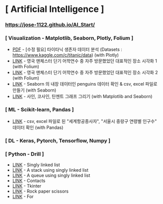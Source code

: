# [ Artificial Intelligence ]

### https://jose-1122.github.io/AI_Start/
    
### [ Visualization - Matplotlib, Seaborn, Plotly, Folium ]
  * [PDF](https://jose-1122.github.io/AI_Start/plotly.pdf) - [수정 필요] 타이타닉 생존자 데이터 분석 (Datasets : https://www.kaggle.com/c/titanic/data) (with Plotly)
  * [LINK](https://jose-1122.github.io/AI_Start/Manchester_folium_html.html) - 영국 맨체스터 단기 어학연수 중 자주 방문했었던 대표적인 장소 시각화 1 (with Folium)
  * [LINK](https://jose-1122.github.io/AI_Start/Manchester_folium.html) - 영국 맨체스터 단기 어학연수 중 자주 방문했었던 대표적인 장소 시각화 2 (with Folium)
  * [LINK](https://jose-1122.github.io/AI_Start/penguins.html) - Seaborn 의 내장 데이터인 penguins 데이터 확인 & csv, excel 파일로 만들기 (with Seaborn)
  * [LINK](https://jose-1122.github.io/AI_Start/Sin_Cos_Tan.html) - 사인, 코사인, 탄젠트 그래프 그리기 (with Matplotlib and Seaborn)
  
### [ ML - Scikit-learn, Pandas ]
  * [LINK](https://jose-1122.github.io/AI_Start/The_number_of_people_engaged_in_aviation_business_for_each_international_airways.html) - csv, excel 파일로 된 "세계항공종사자", "서울시 중랑구 연령별 인구수" 데이터 확인 (with Pandas)
  
### [ DL - Keras, Pytorch, Tensorflow, Numpy ]

### [ Python - Drill ]
  * [LINK](https://jose-1122.github.io/AI_Start/Singly_Linked_List.html) - Singly linked list
  * [LINK](https://jose-1122.github.io/AI_Start/Stack_Using_Singly_Linked_List.html) - A stack using singly linked list
  * [LINK](https://jose-1122.github.io/AI_Start/Queue_Using_Singly_Linked_List.html) - A queue using singly linked list
  * [LINK](https://jose-1122.github.io/AI_Start/Contact.html) - Contacts
  * [LINK](https://jose-1122.github.io/AI_Start/GUI_Programming_tkinter.html) - Tkinter
  * [LINK](https://jose-1122.github.io/AI_Start/RockPaperScissors.html) - Rock paper scissors
  * [LINK](https://jose-1122.github.io/AI_Start/Patterns_of_Stars.html) - For
